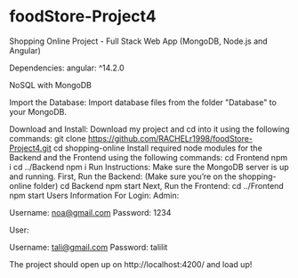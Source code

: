 # foodStore-Project4
Shopping Online Project - Full Stack Web App (MongoDB, Node.js and Angular)

Dependencies:
angular: ^14.2.0

NoSQL with MongoDB

Import the Database:
Import database files from the folder "Database" to your MongoDB.

Download and Install:
Download my project and cd into it using the following commands:
git clone https://github.com/RACHELr1998/foodStore-Project4.git
cd shopping-online
Install required node modules for the Backend and the Frontend using the following commands:
cd Frontend
npm i
cd ../Backend
npm i
Run Instructions:
Make sure the MongoDB server is up and running.
First, Run the Backend: (Make sure you’re on the shopping-online folder)
cd Backend
npm start
Next, Run the Frontend:
cd ../Frontend
npm start
Users Information For Login:
Admin:

Username: noa@gmail.com
Password: 1234

User:

Username: tali@gmail.com
Password: talilit

The project should open up on http://localhost:4200/ and load up!
